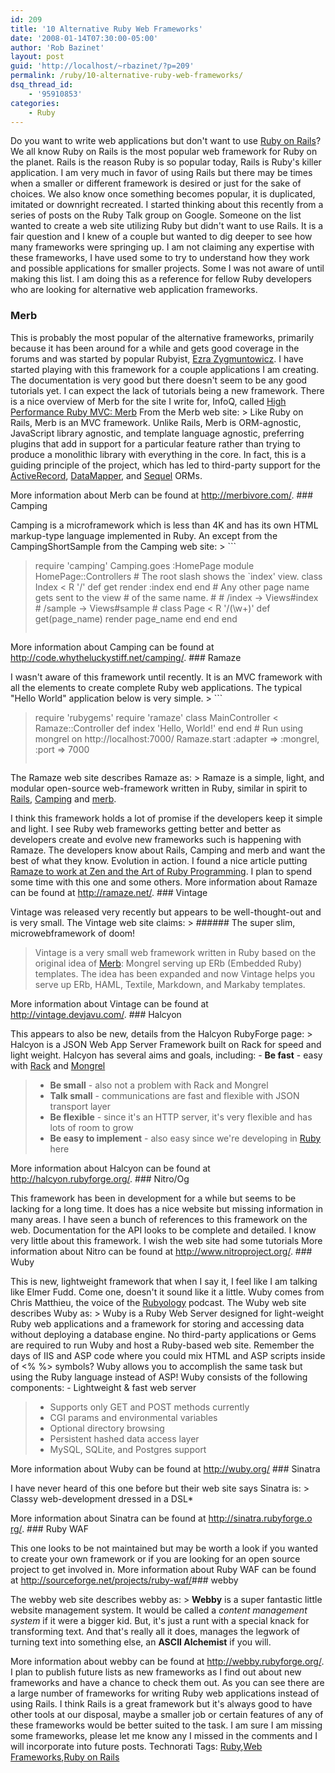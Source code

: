 ```yaml
---
id: 209
title: '10 Alternative Ruby Web Frameworks'
date: '2008-01-14T07:30:00-05:00'
author: 'Rob Bazinet'
layout: post
guid: 'http://localhost/~rbazinet/?p=209'
permalink: /ruby/10-alternative-ruby-web-frameworks/
dsq_thread_id:
    - '95910853'
categories:
    - Ruby
---
```


Do you want to write web applications but don't want to use [Ruby on Rails](http://www.rubyonrails.org/)? We all know Ruby on Rails is the most popular web framework for Ruby on the planet. Rails is the reason Ruby is so popular today, Rails is Ruby's killer application. I am very much in favor of using Rails but there may be times when a smaller or different framework is desired or just for the sake of choices. We also know once something becomes popular, it is duplicated, imitated or downright recreated. I started thinking about this recently from a series of posts on the Ruby Talk group on Google. Someone on the list wanted to create a web site utilizing Ruby but didn't want to use Rails. It is a fair question and I knew of a couple but wanted to dig deeper to see how many frameworks were springing up. I am not claiming any expertise with these frameworks, I have used some to try to understand how they work and possible applications for smaller projects. Some I was not aware of until making this list. I am doing this as a reference for fellow Ruby developers who are looking for alternative web application frameworks.

### Merb

 This is probably the most popular of the alternative frameworks, primarily because it has been around for a while and gets good coverage in the forums and was started by popular Rubyist, [Ezra Zygmuntowicz](http://brainspl.at/). I have started playing with this framework for a couple applications I am creating. The documentation is very good but there doesn't seem to be any good tutorials yet. I can expect the lack of tutorials being a new framework. There is a nice overview of Merb for the site I write for, InfoQ, called [High Performance Ruby MVC: Merb](http://www.infoq.com/news/2007/08/performance-ruby-on-merb) From the Merb web site: > Like Ruby on Rails, Merb is an MVC framework. Unlike Rails, Merb is ORM-agnostic, JavaScript library agnostic, and template language agnostic, preferring plugins that add in support for a particular feature rather than trying to produce a monolithic library with everything in the core. In fact, this is a guiding principle of the project, which has led to third-party support for the [ActiveRecord](http://ar.rubyonrails.org/), [DataMapper](http://datamapper.org/), and [Sequel](http://sequel.rubyforge.org/) ORMs.

 More information about Merb can be found at <http://merbivore.com/>. ### Camping

 Camping is a microframework which is less than 4K and has its own HTML markup-type language implemented in Ruby. An except from the CampingShortSample from the Camping web site: > ```
> require 'camping' Camping.goes :HomePage module HomePage::Controllers # The root slash shows the `index' view. class Index < R '/' def get render :index end end # Any other page name gets sent to the view # of the same name. # # /index -> Views#index # /sample -> Views#sample # class Page < R '/(\w+)' def get(page_name) render page_name end end end
> ```

 More information about Camping can be found at <http://code.whytheluckystiff.net/camping/>. ### Ramaze

 I wasn't aware of this framework until recently. It is an MVC framework with all the elements to create complete Ruby web applications. The typical "Hello World" application below is very simple. > ```
> require 'rubygems' require 'ramaze' class MainController < Ramaze::Controller def index 'Hello, World!' end end # Run using mongrel on http://localhost:7000/ Ramaze.start :adapter => :mongrel, :port => 7000
> ```

 The Ramaze web site describes Ramaze as: > Ramaze is a simple, light, and modular open-source web-framework written in Ruby, similar in spirit to [Rails](http://www.rubyonrails.org/), [Camping](http://camping.rubyforge.org/files/README.html) and [merb](http://merbivore.com/).

 I think this framework holds a lot of promise if the developers keep it simple and light. I see Ruby web frameworks getting better and better as developers create and evolve new frameworks such is happening with Ramaze. The developers know about Rails, Camping and merb and want the best of what they know. Evolution in action. I found a nice article putting [Ramaze to work at Zen and the Art of Ruby Programming](http://antoniocangiano.com/2008/01/08/ramaze-a-ruby-framework-that-will-amaze/). I plan to spend some time with this one and some others. More information about Ramaze can be found at <http://ramaze.net/>. ### Vintage

 Vintage was released very recently but appears to be well-thought-out and is very small. The Vintage web site claims: > ###### The super slim, microwebframework of doom!
> 
>  Vintage is a very small web framework written in Ruby based on the original idea of [Merb](http://www.merbivore.com/): Mongrel serving up ERb (Embedded Ruby) templates. The idea has been expanded and now Vintage helps you serve up ERb, HAML, Textile, Markdown, and Markaby templates.

 More information about Vintage can be found at <http://vintage.devjavu.com/>. ### Halcyon

 This appears to also be new, details from the Halcyon RubyForge page: > Halcyon is a JSON Web App Server Framework built on Rack for speed and light weight. Halcyon has several aims and goals, including: - **Be fast** - easy with [Rack](http://rack.rubyforge.org/) and [Mongrel](http://mongrel.rubyforge.org/)
> - **Be small** - also not a problem with Rack and Mongrel
> - **Talk small** - communications are fast and flexible with JSON transport layer
> - **Be flexible** - since it's an HTTP server, it's very flexible and has lots of room to grow
> - **Be easy to implement** - also easy since we're developing in [Ruby](http://ruby-lang.org/) here

 More information about Halcyon can be found at <http://halcyon.rubyforge.org/>. ### Nitro/Og

 This framework has been in development for a while but seems to be lacking for a long time. It does has a nice website but missing information in many areas. I have seen a bunch of references to this framework on the web. Documentation for the API looks to be complete and detailed. I know very little about this framework. I wish the web site had some tutorials More information about Nitro can be found at <http://www.nitroproject.org/>. ### Wuby

 This is new, lightweight framework that when I say it, I feel like I am talking like Elmer Fudd. Come one, doesn't it sound like it a little. Wuby comes from Chris Matthieu, the voice of the [Rubyology](http://rubyology.com/) podcast. The Wuby web site describes Wuby as: > Wuby is a Ruby Web Server designed for light-weight Ruby web applications and a framework for storing and accessing data without deploying a database engine. No third-party applications or Gems are required to run Wuby and host a Ruby-based web site. Remember the days of IIS and ASP code where you could mix HTML and ASP scripts inside of &lt;% %&gt; symbols? Wuby allows you to accomplish the same task but using the Ruby language instead of ASP! Wuby consists of the following components: - Lightweight &amp; fast web server
> - Supports only GET and POST methods currently
> - CGI params and environmental variables
> - Optional directory browsing
> - Persistent hashed data access layer
> - MySQL, SQLite, and Postgres support

 More information about Wuby can be found at http://wuby.org/ ### Sinatra

 I have never heard of this one before but their web site says Sinatra is: > Classy web-development dressed in a DSL*

 More information about Sinatra can be found at [http://sinatra.rubyforge.o rg/](http://sinatra.rubyforge.org/). ### Ruby WAF

 This one looks to be not maintained but may be worth a look if you wanted to create your own framework or if you are looking for an open source project to get involved in. More information about Ruby WAF can be found at <http://sourceforge.net/projects/ruby-waf/>### webby

 The webby web site describes webby as: > **Webby** is a super fantastic little website management system. It would be called a *content management system* if it were a bigger kid. But, it's just a runt with a special knack for transforming text. And that's really all it does, manages the legwork of turning text into something else, an **ASCII Alchemist** if you will.

 More information about webby can be found at <http://webby.rubyforge.org/>. I plan to publish future lists as new frameworks as I find out about new frameworks and have a chance to check them out. As you can see there are a large number of frameworks for writing Ruby web applications instead of using Rails. I think Rails is a great framework but it's always good to have other tools at our disposal, maybe a smaller job or certain features of any of these frameworks would be better suited to the task. I am sure I am missing some frameworks, please let me know any I missed in the comments and I will incorporate into future posts. Technorati Tags: [Ruby](http://technorati.com/tags/Ruby),[Web Frameworks](http://technorati.com/tags/Web%20Frameworks),[Ruby on Rails](http://technorati.com/tags/Ruby%20on%20Rails)